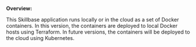 **Overview:**

This Skillbase application runs locally or in the cloud as a set of Docker containers. In this version, the containers are deployed to local Docker hosts using Terraform. In future versions, the containers will be deployed to the cloud using Kubernetes.


